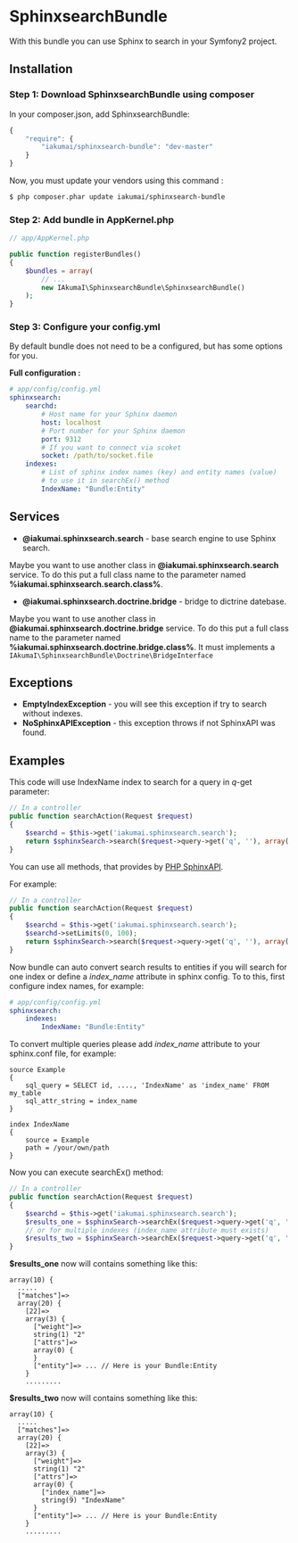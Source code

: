 SphinxsearchBundle
==================

With this bundle you can use Sphinx to search in your Symfony2 project.

Installation
------------

### Step 1: Download SphinxsearchBundle using composer

In your composer.json, add SphinxsearchBundle:

```js
{
    "require": {
        "iakumai/sphinxsearch-bundle": "dev-master"
    }
}
```

Now, you must update your vendors using this command :

```bash
$ php composer.phar update iakumai/sphinxsearch-bundle
```

### Step 2: Add bundle in AppKernel.php
``` php
// app/AppKernel.php

public function registerBundles()
{
    $bundles = array(
        // ...
        new IAkumaI\SphinxsearchBundle\SphinxsearchBundle()
    );
}
```

### Step 3: Configure your config.yml
By default bundle does not need to be a configured, but has some options for you.

**Full configuration :**
``` yml
# app/config/config.yml
sphinxsearch:
    searchd:
        # Host name for your Sphinx daemon
        host: localhost
        # Port number for your Sphinx daemon
        port: 9312
        # If you want to connect via scoket
        socket: /path/to/socket.file
    indexes:
        # List of sphinx index names (key) and entity names (value)
        # to use it in searchEx() method
        IndexName: "Bundle:Entity"
```

Services
--------
- **@iakumai.sphinxsearch.search** - base search engine to use Sphinx search.

Maybe you want to use another class in **@iakumai.sphinxsearch.search** service. To do this put a full class name to the parameter named **%iakumai.sphinxsearch.search.class%**.

- **@iakumai.sphinxsearch.doctrine.bridge** - bridge to dictrine datebase.

Maybe you want to use another class in **@iakumai.sphinxsearch.doctrine.bridge** service. To do this put a full class name to the parameter named **%iakumai.sphinxsearch.doctrine.bridge.class%**. It must implements a `IAkumaI\SphinxsearchBundle\Doctrine\BridgeInterface`

Exceptions
----------
- **EmptyIndexException** - you will see this exception if try to search without indexes.
- **NoSphinxAPIException** - this exception throws if not SphinxAPI was found.

Examples
--------

This code will use IndexName index to search for a query in *q*-get parameter:
``` php
// In a controller
public function searchAction(Request $request)
{
    $searchd = $this->get('iakumai.sphinxsearch.search');
    return $sphinxSearch->search($request->query->get('q', ''), array('IndexName'));
}
```

You can use all methods, that provides by [PHP SphinxAPI](https://github.com/romainneutron/Sphinx-Search-API-PHP-Client).

For example:
```php
// In a controller
public function searchAction(Request $request)
{
    $searchd = $this->get('iakumai.sphinxsearch.search');
    $searchd->setLimits(0, 100);
    return $sphinxSearch->search($request->query->get('q', ''), array('IndexName'));
}
```

Now bundle can auto convert search results to entities if you will search for one index or define a *index_name* attribute in sphinx config.
To to this, first configure index names, for example:
``` yml
# app/config/config.yml
sphinxsearch:
    indexes:
        IndexName: "Bundle:Entity"
```

To convert multiple queries please add *index_name* attribute to your sphinx.conf file, for example:
```
source Example
{
    sql_query = SELECT id, ...., 'IndexName' as 'index_name' FROM my_table
    sql_attr_string = index_name
}

index IndexName
{
    source = Example
    path = /your/own/path
}
```

Now you can execute searchEx() method:
``` php
// In a controller
public function searchAction(Request $request)
{
    $searchd = $this->get('iakumai.sphinxsearch.search');
    $results_one = $sphinxSearch->searchEx($request->query->get('q', ''), 'IndexName');
    // or for multiple indexes (index_name attribute must exists)
    $results_two = $sphinxSearch->searchEx($request->query->get('q', ''), array('IndexName', 'SeconIndexName'));
}
```

**$results_one** now will contains something like this:
```
array(10) {
  .....
  ["matches"]=>
  array(20) {
    [22]=>
    array(3) {
      ["weight"]=>
      string(1) "2"
      ["attrs"]=>
      array(0) {
      }
      ["entity"]=> ... // Here is your Bundle:Entity
    }
    .........
```

**$results_two** now will contains something like this:
```
array(10) {
  .....
  ["matches"]=>
  array(20) {
    [22]=>
    array(3) {
      ["weight"]=>
      string(1) "2"
      ["attrs"]=>
      array(0) {
        ["index_name"]=>
        string(9) "IndexName"
      }
      ["entity"]=> ... // Here is your Bundle:Entity
    }
    .........
```
